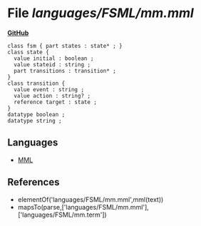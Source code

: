 # File _languages/FSML/mm.mml_
**[GitHub](https://github.com/softlang/yas/blob/master/languages/FSML/mm.mml)**
```
class fsm { part states : state* ; }
class state {
  value initial : boolean ;
  value stateid : string ;
  part transitions : transition* ;
}
class transition {
  value event : string ;
  value action : string? ;
  reference target : state ;  
}
datatype boolean ;
datatype string ;
```

## Languages
* [MML](../languages/MML.md)

## References
* elementOf('languages/FSML/mm.mml',mml(text))
* mapsTo(parse,['languages/FSML/mm.mml'],['languages/FSML/mm.term'])
